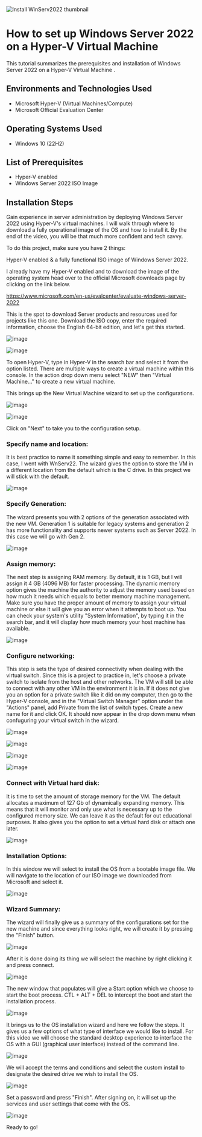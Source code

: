 
![Install WinServ2022 thumbnail](https://github.com/jonathansantacruz3/How-to-set-up-Windows-Server-2022-on-a-Hyper-V-virtual-machine/assets/151465848/82f3328a-5cad-4df8-8b04-9ceb2bb2b563)


<h1>How to set up Windows Server 2022 on a Hyper-V Virtual Machine</h1>
This tutorial summarizes the prerequisites and installation of Windows Server 2022 on a Hyper-V Virtual Machine .<br />


<h2>Environments and Technologies Used</h2>

- Microsoft Hyper-V (Virtual Machines/Compute)
- Microsoft Official Evaluation Center

<h2>Operating Systems Used </h2>

- Windows 10</b> (22H2)

<h2>List of Prerequisites</h2>

- Hyper-V enabled
- Windows Server 2022 ISO Image

<h2>Installation Steps</h2>

Gain experience in server administration by deploying Windows Server 2022 using Hyper-V's virtual machines. I will walk through where to download a fully operational image of the OS and how to install it. By the end of the video, you will be that much more confident and tech savvy.

To do this project, make sure you have 2 things:

Hyper-V enabled & a fully functional ISO image of Windows Server 2022.

I already have my Hyper-V enabled and to download the image of the operating system head over to the official Microsoft downloads page by clicking on the link below.

https://www.microsoft.com/en-us/evalcenter/evaluate-windows-server-2022  

This is the spot to download Server products and resources used for projects like this one. Download the ISO copy, enter the required information, choose the English 64-bit edition, and let's get this started.

![image](https://github.com/jonathansantacruz3/How-to-set-up-Windows-Server-2022-on-a-Hyper-V-virtual-machine/assets/151465848/fbb1eb97-0f34-45b1-ab58-2afcc0888758)

![image](https://github.com/jonathansantacruz3/How-to-set-up-Windows-Server-2022-on-a-Hyper-V-virtual-machine/assets/151465848/00678824-b5eb-4333-ba7a-5e84cf6b18a5)


To open Hyper-V, type in Hyper-V in the search bar and select it from the option listed. There are multiple ways to create a virtual machine within this console. In the action drop down menu select "NEW" then "Virtual Machine..." to create a new virtual machine.

This brings up the New Virtual Machine wizard to set up the configurations. 

![image](https://github.com/jonathansantacruz3/How-to-set-up-Windows-Server-2022-on-a-Hyper-V-virtual-machine/assets/151465848/64c12348-b8dd-4a2e-a40e-0c0c3d790312)

![image](https://github.com/jonathansantacruz3/How-to-set-up-Windows-Server-2022-on-a-Hyper-V-virtual-machine/assets/151465848/46d597e8-928f-4579-a15c-f0ea266be05f)

Click on "Next" to take you to the configuration setup. 

<h3>Specify name and location:</h3>

It is best practice to name it something simple and easy to remember. In this case, I went with WnServ22. The wizard gives the option to store the VM in a different location from the default which is the C drive. In this project we will stick with the default.

![image](https://github.com/jonathansantacruz3/How-to-set-up-Windows-Server-2022-on-a-Hyper-V-virtual-machine/assets/151465848/d998f5ae-2271-4c4b-9cb2-816040424dc3)


<h3>Specify Generation:</h3>

The wizard presents you with 2 options of the generation associated with the new VM. Generation 1 is suitable for legacy systems and generation 2 has more functionality and supports newer systems such as Server 2022. In this case we will go with Gen 2.

![image](https://github.com/jonathansantacruz3/How-to-set-up-Windows-Server-2022-on-a-Hyper-V-virtual-machine/assets/151465848/c85e71a3-e08d-4787-a796-7a92b94fb44e)


<h3>Assign memory:</h3>

The next step is assigning RAM memory. By default, it is 1 GB, but I will assign it 4 GB (4096 MB) for faster processing. The dynamic memory option gives the machine the authority to adjust the memory used based on how much it needs which equals to better memory machine management. Make sure you have the proper amount of memory to assign your virtual machine or else it will give you an error when it attempts to boot up. You can check your system's utility "System Information", by typing it in the search bar, and it will display how much memory your host machine has available. 

![image](https://github.com/jonathansantacruz3/How-to-set-up-Windows-Server-2022-on-a-Hyper-V-virtual-machine/assets/151465848/7361a4dd-da56-4265-a793-dcf9d15ffcab)


<h3>Configure networking:</h3>

This step is sets the type of desired connectivity when dealing with the virtual switch. Since this is a project to practice in, let's choose a private switch to isolate from the host and other networks. The VM will still be able to connect with any other VM in the environment it is in. If it does not give you an option for a private switch like it did on my computer, then go to the Hyper-V console, and in the "Virtual Switch Manager" option under the "Actions" panel, add Private from the list of switch types. Create a new name for it and click OK. It should now appear in the drop down menu when confuguring your virtual switch in the wizard. 

![image](https://github.com/jonathansantacruz3/How-to-set-up-Windows-Server-2022-on-a-Hyper-V-virtual-machine/assets/151465848/ab8b47c9-5c94-49b5-a7ed-474114c8f8a4)

![image](https://github.com/jonathansantacruz3/How-to-set-up-Windows-Server-2022-on-a-Hyper-V-virtual-machine/assets/151465848/70899dff-f2e1-4b63-9aed-7e44299776d8)

![image](https://github.com/jonathansantacruz3/How-to-set-up-Windows-Server-2022-on-a-Hyper-V-virtual-machine/assets/151465848/82332afb-d41f-4ffc-93bc-0a9d6348f755)


![image](https://github.com/jonathansantacruz3/How-to-set-up-Windows-Server-2022-on-a-Hyper-V-virtual-machine/assets/151465848/1fc139f4-96ec-47bf-bfd8-039d0d3e537d)


<h3>Connect with Virtual hard disk:</h3>

It is time to set the amount of storage memory for the VM. The default allocates a maximum of 127 Gb of dynamically expanding memory. This means that it will monitor and only use what is necessary up to the configured memory size. We can leave it as the default for out educational purposes. It also gives you the option to set a virtual hard disk or attach one later.  

![image](https://github.com/jonathansantacruz3/How-to-set-up-Windows-Server-2022-on-a-Hyper-V-virtual-machine/assets/151465848/b2081241-50e8-4f29-aa77-60b52630ad91)


<h3>Installation Options:</h3>

In this window we will select to install the OS from a bootable image file. We will navigate to the location of our ISO image we downloaded from Microsoft and select it.

![image](https://github.com/jonathansantacruz3/How-to-set-up-Windows-Server-2022-on-a-Hyper-V-virtual-machine/assets/151465848/97ef2953-2230-466a-a772-1204ed22a687)


<h3>Wizard Summary:</h3>

The wizard will finally give us a summary of the configurations set for the new machine and since everything looks right, we will create it by pressing the "Finish" button.

![image](https://github.com/jonathansantacruz3/How-to-set-up-Windows-Server-2022-on-a-Hyper-V-virtual-machine/assets/151465848/1c62e76b-c0e9-470e-85ee-3014e27b5867)


After it is done doing its thing we will select the machine by right clicking it and press connect.

![image](https://github.com/jonathansantacruz3/How-to-set-up-Windows-Server-2022-on-a-Hyper-V-virtual-machine/assets/151465848/881071f8-919a-46fa-974c-3d76e6a5fc47)

The new window that populates will give a Start option which we choose to start the boot process. CTL + ALT + DEL to intercept the boot and start the installation process. 

![image](https://github.com/jonathansantacruz3/How-to-set-up-Windows-Server-2022-on-a-Hyper-V-virtual-machine/assets/151465848/5643a084-e92f-4a9f-9ae0-31ea6bdb8b1c)


It brings us to the OS installation wizard and here we follow the steps. It gives us a few options of what type of interface we would like to install. For this video we will choose the standard desktop experience to interface the OS with a GUI (graphical user interface) instead of the command line. 



![image](https://github.com/jonathansantacruz3/How-to-set-up-Windows-Server-2022-on-a-Hyper-V-virtual-machine/assets/151465848/db24eb73-953c-4f43-893f-6e10d630e08b)


We will accept the terms and conditions and select the custom install to designate the desired drive we wish to install the OS.

![image](https://github.com/jonathansantacruz3/How-to-set-up-Windows-Server-2022-on-a-Hyper-V-virtual-machine/assets/151465848/ab7652ba-96ce-4cf5-9fc9-6b73c07c8e40)


Set a password and press "Finish". After signing on, it will set up the services and user settings that come with the OS.

![image](https://github.com/jonathansantacruz3/How-to-set-up-Windows-Server-2022-on-a-Hyper-V-virtual-machine/assets/151465848/ad0fa1c1-0509-4bf7-964e-2ebf548901d3)


Ready to go!
